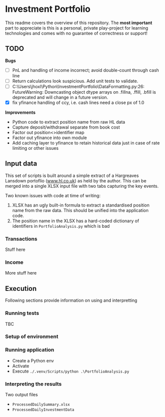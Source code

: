 # Investment Portfolio

This readme covers the overview of this repository. The **most important** part to appreciate is this is a personal, private play-project for learning technologies and comes with no guarantee of correctness or support!

## TODO

**Bugs**
- [ ] PnL and handling of income incorrect; avoid double-count through cash line
- [ ] Return calculations look suspicious. Add unit tests to validate.
- [ ] C:\Users\jhoxl\Python\InvestmentPortfolio\DataFormatting.py:26: FutureWarning: Downcasting object dtype arrays on .fillna, .ffill, .bfill is deprecated and will change in a future version.
- [x] fix yfinance handling of ccy, i.e. cash lines need a close px of 1.0

**Improvements**
- Python code to extract position name from raw HL data
- Capture deposit/withdrawal separate from book cost
- Factor out position<>identifier map
- Factor out yfinance into own module
- Add caching layer to yfinance to retain historical data just in case of rate limiting or other issues

## Input data

This set of scripts is built around a simple extract of a Hargreaves Lansdown portoflio (www.hl.co.uk) as held by the author. This can be merged into a single XLSX input file with two tabs capturing the key events.

Two known issues with code at time of writing:
1. XLSX has an ugly built-in formula to extract a standardised position name from the raw data. This should be unified into the application code.
2. The position name in the XLSX has a hard-coded dictionary of identifiers in `PortfolioAnalysis.py` which is bad

### Transactions

Stuff here

### Income

More stuff here

## Execution

Following sections provide information on using and interpretting 

### Running tests

TBC

### Setup of environment

### Running application

- Create a Python env
- Activate
- Execute `./.venv/Scripts/python .\PortfolioAnalysis.py`

### Interpreting the results

Two output files
- `ProcessedDailySummary.xlsx`
- `ProcessedDailyInvestmentData`